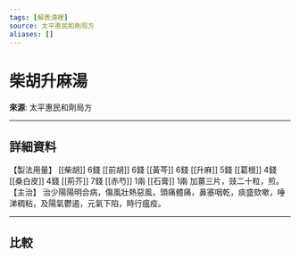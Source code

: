 ```yaml
---
tags: [解表清裡]
source: 太平惠民和劑局方
aliases: []
---
```


# 柴胡升麻湯

**來源**: 太平惠民和劑局方  

---

## 詳細資料
【製法用量】 [[柴胡]] 6錢 [[前胡]] 6錢 [[黃芩]] 6錢 [[升麻]] 5錢 [[葛根]] 4錢 [[桑白皮]] 4錢 [[荊芥]] 7錢 [[赤芍]] 1兩 [[石膏]] 1兩
加薑三片，豉二十粒，煎。
【主治】
治少陽陽明合病，傷風壯熱惡風，頭痛體痛，鼻塞咽乾，痰盛欬嗽，唾涕稠粘，及陽氣鬱遏，元氣下陷，時行瘟疫。

---

## 比較
